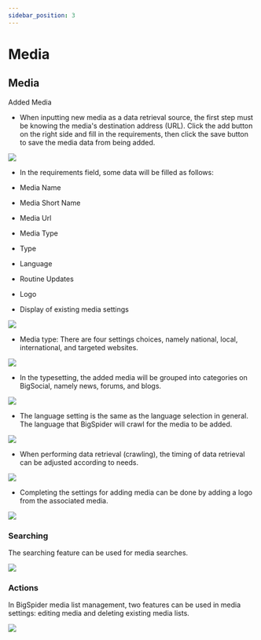 ```yaml
---
sidebar_position: 3
---
```


# Media

## Media

Added Media

- When inputting new media as a data retrieval source, the first step must be knowing the media's destination address (URL). Click the add button on the right side and fill in the requirements, then click the save button to save the media data from being added.

![](/img/bigspider/images/en//image31.png)

- In the requirements field, some data will be filled as follows:

- Media Name
- Media Short Name
- Media Url
- Media Type
- Type
- Language
- Routine Updates
- Logo

- Display of existing media settings

![](/img/bigspider/images/en//image10.png)

- Media type: There are four settings choices, namely national, local, international, and targeted websites.

![](/img/bigspider/images/en//image28.png)

- In the typesetting, the added media will be grouped into categories on BigSocial, namely news, forums, and blogs.

![](/img/bigspider/images/en//image16.png)

- The language setting is the same as the language selection in general. The language that BigSpider will crawl for the media to be added.

![](/img/bigspider/images/en//image22.png)

- When performing data retrieval (crawling), the timing of data retrieval can be adjusted according to needs.

![](/img/bigspider/images/en//image13.png)

- Completing the settings for adding media can be done by adding a logo from the associated media.

![](/img/bigspider/images/en//image23.png)

### Searching

The searching feature can be used for media searches.

![](/img/bigspider/images/en//image15.png)

### Actions

In BigSpider media list management, two features can be used in media settings: editing media and deleting existing media lists.

![](/img/bigspider/images/en//image14.png)
